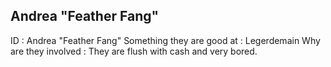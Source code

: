 ## Andrea "Feather Fang"

ID
: Andrea "Feather Fang"
Something they are good at
: Legerdemain
Why are they involved
: They are flush with cash and very bored.
